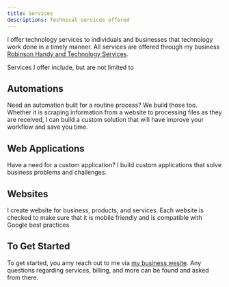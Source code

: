 ```yaml
---
title: Services
descriptions: Technical services offered
---
```


I offer technology services to individuals and businesses that technology work done 
in a timely manner. 
All services are offered through my business 
<a href="https://rhtservices.net/services" target="_blank">Robinson Handy and Technology Services</a>.

Services I offer include, but are not limited to

## Automations 

Need an automation built for a routine process? We build those too. Whether it is scraping information 
from a website to processing files as they are received, I can build a custom solution that 
will have improve your workflow and save you time.

## Web Applications 

Have a need for a custom application? I build custom applications that solve business problems and 
challenges. 

## Websites

I create website for business, products, and services. Each website is checked to make sure that it 
is mobile friendly and is compatible with Google best practices. 

## To Get Started

To get started, you amy reach out to me via 
<a href="https://rhtservices.net/services" target="_blank">my business wesite</a>. Any questions 
regarding services, billing, and more can be found and asked from there.
